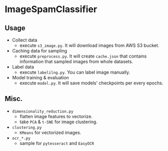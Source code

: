 # ImageSpamClassifier  
## Usage  

- Collect data 
  - execute `s3_image.py`. It will download images from AWS S3 bucket.
- Caching data for sampling
  - execute `preprocess.py`. It will create `cache.json` that contains information that sampled images from whole datasets.
- Label data 
  - execute `labelilng.py`. You can label image manually.
- Model training & evaluation
  - execute `model.py`. It will save models' checkpoints per every epochs.

## Misc.  

- `dimensionality_reduction.py`
  - flatten image features to vectorize. 
  - take `PCA` & `t-SNE` for image clustering.
- `clustering.py`
  - `KMeans` for vectorized images.
- `ocr_*.py`
  - sample for `pytesseract` and `EasyOCR`